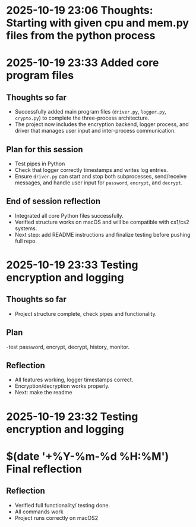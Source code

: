 # 2025-10-19 23:06  Thoughts: Starting with given cpu and mem.py files from the python process

# 2025-10-19 23:33  Added core program files
## Thoughts so far
- Successfully added main program files (`driver.py`, `logger.py`, `crypto.py`) to complete the three-process architecture.
- The project now includes the encryption backend, logger process, and driver that manages user input and inter-process communication.

## Plan for this session
- Test pipes in Python
- Check that logger correctly timestamps and writes log entries.
- Ensure `driver.py` can start and stop both subprocesses, send/receive messages, and handle user input for `password`, `encrypt`, and `decrypt`.

## End of session reflection
- Integrated all core Python files successfully.
- Verified structure works on macOS and will be compatible with cs1/cs2 systems.
- Next step: add README instructions and finalize testing before pushing full repo.

# 2025-10-19 23:33 Testing encryption and logging
## Thoughts so far
- Project structure complete, check pipes and functionality.

## Plan
-test password, encrypt, decrypt, history, monitor.

## Reflection
- All features working,  logger timestamps correct.
- Encryption/decryption works properly.
- Next: make the readme
# 2025-10-19 23:32 Testing encryption and logging

# $(date '+%Y-%m-%d %H:%M') Final reflection
## Reflection
- Verified full functionality/ testing done.
- All commands work 
- Project runs correctly on macOS2
